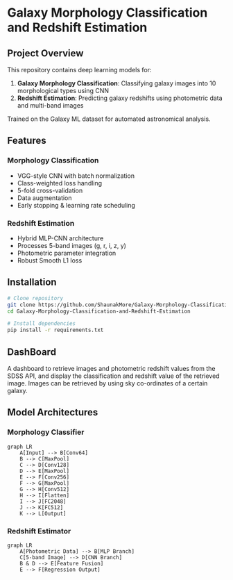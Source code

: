 

# Galaxy Morphology Classification and Redshift Estimation

## Project Overview
This repository contains deep learning models for:
1. **Galaxy Morphology Classification**: Classifying galaxy images into 10 morphological types using CNN
2. **Redshift Estimation**: Predicting galaxy redshifts using photometric data and multi-band images

Trained on the Galaxy ML dataset for automated astronomical analysis.

## Features
### Morphology Classification
- VGG-style CNN with batch normalization
- Class-weighted loss handling
- 5-fold cross-validation
- Data augmentation
- Early stopping & learning rate scheduling

### Redshift Estimation
- Hybrid MLP-CNN architecture
- Processes 5-band images (g, r, i, z, y)
- Photometric parameter integration
- Robust Smooth L1 loss

## Installation
```bash
# Clone repository
git clone https://github.com/ShaunakMore/Galaxy-Morphology-Classification-and-Redshift-Estimation.git
cd Galaxy-Morphology-Classification-and-Redshift-Estimation

# Install dependencies
pip install -r requirements.txt


```
## DashBoard
A dashboard to retrieve images and photometric redshift values from the SDSS API, and display the classification and redshift value of the retrieved image. Images can be retrieved by using sky co-ordinates of a certain galaxy.
## Model Architectures
### Morphology Classifier
```mermaid
graph LR
    A[Input] --> B[Conv64]
    B --> C[MaxPool]
    C --> D[Conv128]
    D --> E[MaxPool]
    E --> F[Conv256]
    F --> G[MaxPool]
    G --> H[Conv512]
    H --> I[Flatten]
    I --> J[FC2048]
    J --> K[FC512]
    K --> L[Output]
```

### Redshift Estimator
```mermaid
graph LR
    A[Photometric Data] --> B[MLP Branch]
    C[5-band Image] --> D[CNN Branch]
    B & D --> E[Feature Fusion]
    E --> F[Regression Output]
```




